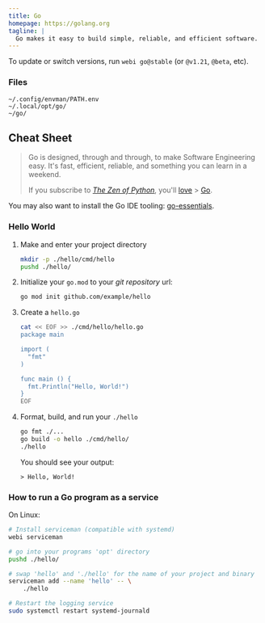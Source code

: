 ```yaml
---
title: Go
homepage: https://golang.org
tagline: |
  Go makes it easy to build simple, reliable, and efficient software.
---
```


To update or switch versions, run `webi go@stable` (or `@v1.21`, `@beta`, etc).

### Files

```text
~/.config/envman/PATH.env
~/.local/opt/go/
~/go/
```

## Cheat Sheet

> Go is designed, through and through, to make Software Engineering easy. It's
> fast, efficient, reliable, and something you can learn in a weekend.
>
> If you subscribe to
> [_The Zen of Python_](https://www.python.org/dev/peps/pep-0020/), you'll
> [love](https://go-proverbs.github.io/) >
> [Go](https://www.youtube.com/watch?v=PAAkCSZUG1c).

You may also want to install the Go IDE tooling:
[go-essentials](/go-essentials).

### Hello World

1. Make and enter your project directory
   ```sh
   mkdir -p ./hello/cmd/hello
   pushd ./hello/
   ```
2. Initialize your `go.mod` to your _git repository_ url:
   ```sh
   go mod init github.com/example/hello
   ```
3. Create a `hello.go`

   ```sh
   cat << EOF >> ./cmd/hello/hello.go
   package main

   import (
     "fmt"
   )

   func main () {
     fmt.Println("Hello, World!")
   }
   EOF
   ```

4. Format, build, and run your `./hello`
   ```sh
   go fmt ./...
   go build -o hello ./cmd/hello/
   ./hello
   ```
   You should see your output:
   ```text
   > Hello, World!
   ```

### How to run a Go program as a service

On Linux:

```sh
# Install serviceman (compatible with systemd)
webi serviceman
```

```sh
# go into your programs 'opt' directory
pushd ./hello/

# swap 'hello' and './hello' for the name of your project and binary
serviceman add --name 'hello' -- \
    ./hello

# Restart the logging service
sudo systemctl restart systemd-journald
```
